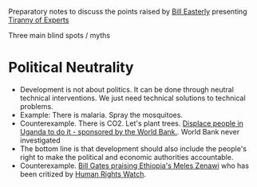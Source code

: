 Preparatory notes to discuss the points raised by [Bill Easterly](http://williameasterly.org/) presenting [Tiranny of Experts](https://www.youtube.com/watch?v=GEFEmwp7NO8)

Three main blind spots / myths

# Political Neutrality 
  * Development is not about politics. It can be done through neutral
  technical interventions. We just need technical solutions to
  technical problems. 
  * Example: There is malaria. Spray the mosquitoes.
  * Counterexample. There is CO2. Let's plant trees. [Displace people
  in Uganda to do
  it - sponsored by the World Bank.](http://www.theguardian.com/environment/2011/sep/22/uganda-farmer-land-gave-me-everything). 
  World Bank never investigated
   * The bottom line is that development should also include the
   people's right to make the political and economic authorities
   accountable.
   * Counterexample. [Bill Gates praising Ethiopia's Meles
   Zenawi](http://hornaffairs.com/en/2012/05/10/bill-gates-writes-praising-ethiopias-leadership-and-progress/)
   who has been critized by [Human Rights
   Watch](https://en.wikipedia.org/wiki/Meles_Zenawi#Criticism_and_scandals). 
   